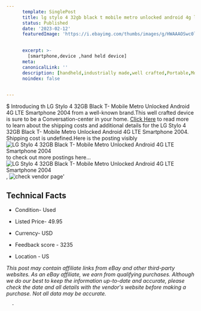 ```yaml
---
      template: SinglePost
      title: lg stylo 4 32gb black t mobile metro unlocked android 4g lte smartphone 2004
      status: Published
      date: '2023-02-12'
      featuredImage: 'https://i.ebayimg.com/thumbs/images/g/HWAAAOSwc0lj2Vzy/s-l225.jpg'
       

      excerpt: >-
        [smartphone,device ,hand held device]
      meta:
      canonicalLink: ''
      description: [handheld,industrially made,well crafted,Portable,Mobile,Compact,Convenient,Lightweight,Maneuverable,Man-portable,Miniature,Carriable,Hand-held,Light,Holdable,Transportable,Mobile device,Pocket-sized,On-the-go,Wireless,Cordless,Compact size,Convenient size, smartphone,device ,hand held device]
      noindex: false
      

---
```

$
      Introducing th LG Stylo 4 32GB Black T- Mobile Metro Unlocked Android 4G LTE Smartphone 2004 from a well-known brand.This well crafted device  is sure to be a Conversation-center in your home. [Click Here](https://www.ebay.com/itm/185757737105?hash=item2b40062091%3Ag%3AHWAAAOSwc0lj2Vzy&mkevt=1&mkcid=1&mkrid=711-53200-19255-0&campid=%253CePNCampaignId%253E&customid=%253CreferenceId%253E&toolid=10049) to read more to learn about the shipping costs and additional details for the LG Stylo 4 32GB Black T- Mobile Metro Unlocked Android 4G LTE Smartphone 2004. Shipping cost is undefined.Here is the posting visibly ![LG Stylo 4 32GB Black T- Mobile Metro Unlocked Android 4G LTE Smartphone 2004](https://i.ebayimg.com/thumbs/images/g/HWAAAOSwc0lj2Vzy/s-l225.jpg) to check out more postings here... ![LG Stylo 4 32GB Black T- Mobile Metro Unlocked Android 4G LTE Smartphone 2004](https://i.ebayimg.com/images/g/HWAAAOSwc0lj2Vzy/s-l1200.jpg), ![check vendor page](https://origin-galleryplus.ebayimg.com/ws/web/185757737105_2_0_1/225x225.jpg,https://origin-galleryplus.ebayimg.com/ws/web/185757737105_3_0_1/225x225.jpg,https://origin-galleryplus.ebayimg.com/ws/web/185757737105_4_0_1/225x225.jpg,https://origin-galleryplus.ebayimg.com/ws/web/185757737105_5_0_1/225x225.jpg,https://origin-galleryplus.ebayimg.com/ws/web/185757737105_6_0_1/225x225.jpg,https://origin-galleryplus.ebayimg.com/ws/web/185757737105_7_0_1/225x225.jpg,https://origin-galleryplus.ebayimg.com/ws/web/185757737105_8_0_1/225x225.jpg,https://origin-galleryplus.ebayimg.com/ws/web/185757737105_9_0_1/225x225.jpg,https://origin-galleryplus.ebayimg.com/ws/web/185757737105_10_0_1/225x225.jpg,https://origin-galleryplus.ebayimg.com/ws/web/185757737105_11_0_1/225x225.jpg)'

      

 ## Technical Facts 



     
      

 - Condition- Used 


      

 - Listed Price- 49.95 


      

 - Currency- USD 


      

 - Feedback score - 3235 


      

 - Location - US 


      
      

 *_This post may contain affiliate links from eBay and other third-party websites. As an eBay affiliate, we earn from qualifying purchases. Although we do our best to keep the information up-to-date and accurate, please check the date and all details with the vendor's website before making a purchase. Not all data may be accurate._*




      -

